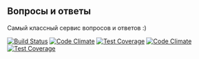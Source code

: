 ## Вопросы и ответы

Самый классный сервис вопросов и ответов :)

[![Build Status](https://travis-ci.org/alx-t/qna.svg)](https://travis-ci.org/alx-t/qna) [![Code Climate](https://codeclimate.com/github/alx-t/qna/badges/gpa.svg)](https://codeclimate.com/github/alx-t/qna)  [![Test Coverage](https://codeclimate.com/github/alx-t/qna/badges/coverage.svg)](https://codeclimate.com/github/alx-t/qna/coverage) [![Code Climate](https://codeclimate.com/github/alx-t/qna/badges/gpa.svg)](https://codeclimate.com/github/alx-t/qna) [![Test Coverage](https://codeclimate.com/github/alx-t/qna/badges/coverage.svg)](https://codeclimate.com/github/alx-t/qna/coverage)

